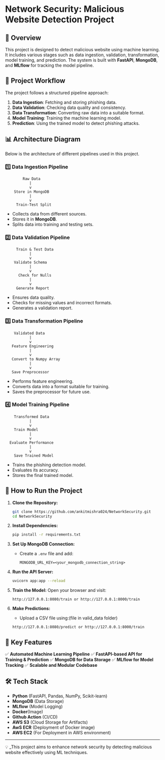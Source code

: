 # Network Security: Malicious Website Detection Project

## 📌 Overview
This project is designed to detect malicious website using machine learning. It includes various stages such as data ingestion, validation, transformation, model training, and prediction. The system is built with **FastAPI**, **MongoDB**, and **MLflow** for tracking the model pipeline.

## 🔧 Project Workflow
The project follows a structured pipeline approach:

1. **Data Ingestion**: Fetching and storing phishing data.
2. **Data Validation**: Checking data quality and consistency.
3. **Data Transformation**: Converting raw data into a suitable format.
4. **Model Training**: Training the machine learning model.
5. **Prediction**: Using the trained model to detect phishing attacks.

## 📊 Architecture Diagram
Below is the architecture of different pipelines used in this project.

### **1️⃣ Data Ingestion Pipeline**
```
        Raw Data
           |
           v
    Store in MongoDB
           |
           v
     Train-Test Split
```
- Collects data from different sources.
- Stores it in **MongoDB**.
- Splits data into training and testing sets.

### **2️⃣ Data Validation Pipeline**
```
     Train & Test Data
           |
           v
    Validate Schema
           |
           v
      Check for Nulls
           |
           v
     Generate Report
```
- Ensures data quality.
- Checks for missing values and incorrect formats.
- Generates a validation report.

### **3️⃣ Data Transformation Pipeline**
```
    Validated Data
           |
           v
   Feature Engineering
           |
           v
   Convert to Numpy Array
           |
           v
   Save Preprocessor
```
- Performs feature engineering.
- Converts data into a format suitable for training.
- Saves the preprocessor for future use.

### **4️⃣ Model Training Pipeline**
```
    Transformed Data
           |
           v
    Train Model
           |
           v
  Evaluate Performance
           |
           v
    Save Trained Model
```
- Trains the phishing detection model.
- Evaluates its accuracy.
- Stores the final trained model.

## 🚀 How to Run the Project

1. **Clone the Repository:**
   ```sh
   git clone https://github.com/ankitmishra024/NetworkSecurity.git
   cd NetworkSecurity
   ```

2. **Install Dependencies:**
   ```sh
   pip install -r requirements.txt
   ```

3. **Set Up MongoDB Connection:**
   - Create a `.env` file and add:
     ```env
     MONGODB_URL_KEY=<your_mongodb_connection_string>
     ```

4. **Run the API Server:**
   ```sh
   uvicorn app:app --reload
   ```

5. **Train the Model:**
   Open your browser and visit:
   ```
   http://127.0.0.1:8080/train or http://127.0.0.1:8000/train
   ```

6. **Make Predictions:**
   - Upload a CSV file using:(file in valid_data folder)
   ```
   http://127.0.0.1:8080/predict or http://127.0.0.1:8000/train
   ```


## 📌 Key Features
✅ **Automated Machine Learning Pipeline**
✅ **FastAPI-based API for Training & Prediction**
✅ **MongoDB for Data Storage**
✅ **MLflow for Model Tracking**
✅ **Scalable and Modular Codebase**

## 🛠️ Tech Stack
- **Python** (FastAPI, Pandas, NumPy, Scikit-learn)
- **MongoDB** (Data Storage)
- **MLflow** (Model Logging)
- **Docker**(Image)
- **Github Action** (CI/CD)
- **AWS S3** (Cloud Storage for Artifacts)
- **AwS ECR** (Deployment of Docker image)
- **AWS EC2** (For Deployment in AWS environment)

---
💡 _This project aims to enhance network security by detecting malicious website effectively using ML techniques.


